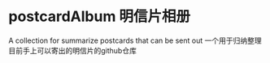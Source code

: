 # postcardAlbum 明信片相册
A collection for summarize postcards that can be sent out
一个用于归纳整理目前手上可以寄出的明信片的github仓库
